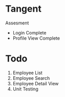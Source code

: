 # Tangent
Assesment

- Login Complete
- Profile View Complete

# Todo

1. Employee List
2. Employee Search
3. Employee Detail View
4. Unit Testing



